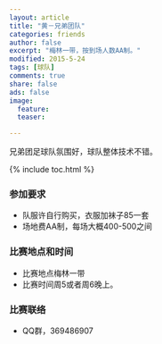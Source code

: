 ```yaml
---
layout: article
title: "黄－兄弟团队"
categories: friends
author: false
excerpt: "梅林一带，按到场人数AA制。"
modified: 2015-5-24
tags: [球队]
comments: true
share: false
ads: false
image:
  feature:
  teaser:

---
```


兄弟团足球队氛围好，球队整体技术不错。

{% include toc.html %}

### 参加要求
- 队服许自行购买，衣服加袜子85一套
- 场地费AA制，每场大概400-500之间

### 比赛地点和时间
- 比赛地点梅林一带
- 比赛时间周5或者周6晚上。

### 比赛联络
- QQ群，369486907

